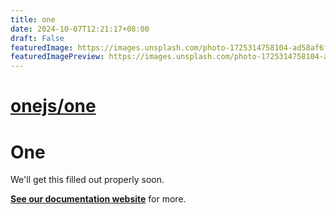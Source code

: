 ```yaml
---
title: one
date: 2024-10-07T12:21:17+08:00
draft: False
featuredImage: https://images.unsplash.com/photo-1725314758104-ad58af6ffe34?ixid=M3w0NjAwMjJ8MHwxfHJhbmRvbXx8fHx8fHx8fDE3MjgyNzQ4MTB8&ixlib=rb-4.0.3
featuredImagePreview: https://images.unsplash.com/photo-1725314758104-ad58af6ffe34?ixid=M3w0NjAwMjJ8MHwxfHJhbmRvbXx8fHx8fHx8fDE3MjgyNzQ4MTB8&ixlib=rb-4.0.3
---
```


# [onejs/one](https://github.com/onejs/one)

# One

We'll get this filled out properly soon.

**[See our documentation website](https://onestack.dev)** for more.
